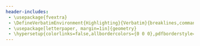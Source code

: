 ```yaml
---
header-includes:
 - \usepackage{fvextra}
 - \DefineVerbatimEnvironment{Highlighting}{Verbatim}{breaklines,commandchars=\\\{\}}
 - \usepackage[letterpaper, margin=1in]{geometry}
 - \hypersetup{colorlinks=false,allbordercolors={0 0 0},pdfborderstyle={/S/U/W 1}}
---
```

